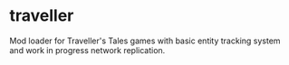 # traveller
Mod loader for Traveller's Tales games with basic entity tracking system and work in progress network replication.
